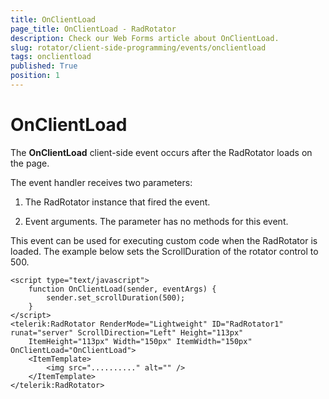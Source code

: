 ```yaml
---
title: OnClientLoad
page_title: OnClientLoad - RadRotator
description: Check our Web Forms article about OnClientLoad.
slug: rotator/client-side-programming/events/onclientload
tags: onclientload
published: True
position: 1
---
```


# OnClientLoad

The **OnClientLoad** client-side event occurs after the RadRotator loads on the page.

The event handler receives two parameters:

1. The RadRotator instance that fired the event.

1. Event arguments. The parameter has no methods for this event.

This event can be used for executing custom code when the RadRotator is loaded. The example below sets the ScrollDuration of the rotator control to 500.

````ASP.NET
<script type="text/javascript">
	function OnClientLoad(sender, eventArgs) {
		sender.set_scrollDuration(500);
	}
</script>
<telerik:RadRotator RenderMode="Lightweight" ID="RadRotator1" runat="server" ScrollDirection="Left" Height="113px"
	ItemHeight="113px" Width="150px" ItemWidth="150px" OnClientLoad="OnClientLoad">
	<ItemTemplate>
		<img src=".........." alt="" />
	</ItemTemplate>
</telerik:RadRotator>
````


